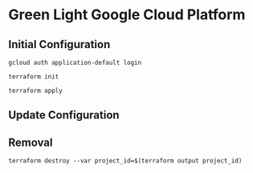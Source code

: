 # Green Light Google Cloud Platform

## Initial Configuration

    gcloud auth application-default login
        
    terraform init

    terraform apply

## Update Configuration


## Removal

    terraform destroy --var project_id=$(terraform output project_id)